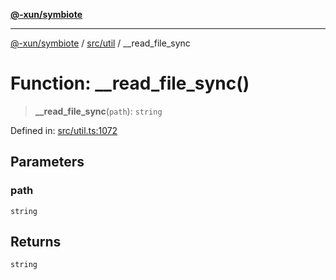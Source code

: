 [**@-xun/symbiote**](../../../README.md)

***

[@-xun/symbiote](../../../README.md) / [src/util](../README.md) / \_\_read\_file\_sync

# Function: \_\_read\_file\_sync()

> **\_\_read\_file\_sync**(`path`): `string`

Defined in: [src/util.ts:1072](https://github.com/Xunnamius/symbiote/blob/261741e26a03ae661b506c3872cb86af79a07f11/src/util.ts#L1072)

## Parameters

### path

`string`

## Returns

`string`
